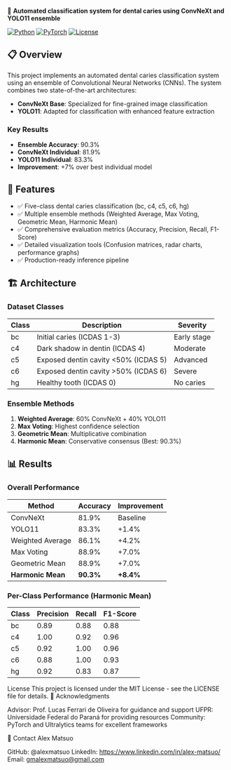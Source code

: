 🦷 **Automated classification system for dental caries using ConvNeXt and YOLO11 ensemble**

[![Python](https://img.shields.io/badge/Python-3.8+-blue.svg)](https://www.python.org/)
[![PyTorch](https://img.shields.io/badge/PyTorch-2.0+-red.svg)](https://pytorch.org/)
[![License](https://img.shields.io/badge/License-MIT-green.svg)](LICENSE)

## 📋 Overview

This project implements an automated dental caries classification system using an ensemble of Convolutional Neural Networks (CNNs). The system combines two state-of-the-art architectures:

- **ConvNeXt Base**: Specialized for fine-grained image classification
- **YOLO11**: Adapted for classification with enhanced feature extraction

### Key Results

- **Ensemble Accuracy**: 90.3%
- **ConvNeXt Individual**: 81.9%
- **YOLO11 Individual**: 83.3%
- **Improvement**: +7% over best individual model

## 🎯 Features

- ✅ Five-class dental caries classification (bc, c4, c5, c6, hg)
- ✅ Multiple ensemble methods (Weighted Average, Max Voting, Geometric Mean, Harmonic Mean)
- ✅ Comprehensive evaluation metrics (Accuracy, Precision, Recall, F1-Score)
- ✅ Detailed visualization tools (Confusion matrices, radar charts, performance graphs)
- ✅ Production-ready inference pipeline

## 🏗️ Architecture

### Dataset Classes

| Class | Description | Severity |
|-------|-------------|----------|
| bc | Initial caries (ICDAS 1-3) | Early stage |
| c4 | Dark shadow in dentin (ICDAS 4) | Moderate |
| c5 | Exposed dentin cavity <50% (ICDAS 5) | Advanced |
| c6 | Exposed dentin cavity >50% (ICDAS 6) | Severe |
| hg | Healthy tooth (ICDAS 0) | No caries |

### Ensemble Methods

1. **Weighted Average**: 60% ConvNeXt + 40% YOLO11
2. **Max Voting**: Highest confidence selection
3. **Geometric Mean**: Multiplicative combination
4. **Harmonic Mean**: Conservative consensus (Best: 90.3%)

## 📊 Results

### Overall Performance

| Method | Accuracy | Improvement |
|--------|----------|-------------|
| ConvNeXt | 81.9% | Baseline |
| YOLO11 | 83.3% | +1.4% |
| Weighted Average | 86.1% | +4.2% |
| Max Voting | 88.9% | +7.0% |
| Geometric Mean | 88.9% | +7.0% |
| **Harmonic Mean** | **90.3%** | **+8.4%** |

### Per-Class Performance (Harmonic Mean)

| Class | Precision | Recall | F1-Score |
|-------|-----------|--------|----------|
| bc | 0.89 | 0.88 | 0.88 |
| c4 | 1.00 | 0.92 | 0.96 |
| c5 | 0.92 | 1.00 | 0.96 |
| c6 | 0.88 | 1.00 | 0.93 |
| hg | 0.92 | 0.83 | 0.87 |

 License
This project is licensed under the MIT License - see the LICENSE file for details.
🙏 Acknowledgments

Advisor: Prof. Lucas Ferrari de Oliveira for guidance and support
UFPR: Universidade Federal do Paraná for providing resources
Community: PyTorch and Ultralytics teams for excellent frameworks

📧 Contact
Alex Matsuo

GitHub: @alexmatsuo
LinkedIn: https://www.linkedin.com/in/alex-matsuo/
Email: gmalexmatsuo@gmail.com
